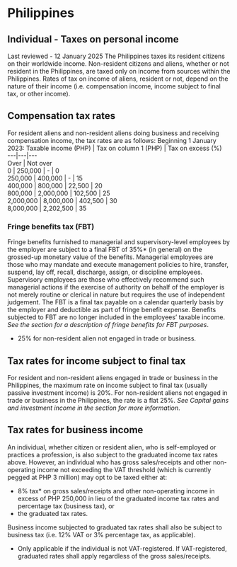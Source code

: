 # Philippines
## Individual - Taxes on personal income
Last reviewed - 12 January 2025
The Philippines taxes its resident citizens on their worldwide income. Non-resident citizens and aliens, whether or not resident in the Philippines, are taxed only on income from sources within the Philippines.
Rates of tax on income of aliens, resident or not, depend on the nature of their income (i.e. compensation income, income subject to final tax, or other income).
## Compensation tax rates
For resident aliens and non-resident aliens doing business and receiving compensation income, the tax rates are as follows:
Beginning 1 January 2023:
Taxable income (PHP) | Tax on column 1 (PHP) | Tax on excess (%)  
---|---|---  
Over | Not over  
0 | 250,000 | - | 0  
250,000 | 400,000 | - | 15  
400,000 | 800,000 | 22,500 | 20  
800,000 | 2,000,000 | 102,500 | 25  
2,000,000 | 8,000,000 | 402,500 | 30  
8,000,000 | 2,202,500 | 35  
### Fringe benefits tax (FBT)
Fringe benefits furnished to managerial and supervisory-level employees by the employer are subject to a final FBT of 35%* (in general) on the grossed-up monetary value of the benefits. Managerial employees are those who may mandate and execute management policies to hire, transfer, suspend, lay off, recall, discharge, assign, or discipline employees. Supervisory employees are those who effectively recommend such managerial actions if the exercise of authority on behalf of the employer is not merely routine or clerical in nature but requires the use of independent judgement. The FBT is a final tax payable on a calendar quarterly basis by the employer and deductible as part of fringe benefit expense. Benefits subjected to FBT are no longer included in the employees’ taxable income. _See the section for a description of fringe benefits for FBT purposes_.
* 25% for non-resident alien not engaged in trade or business.
## Tax rates for income subject to final tax
For resident and non-resident aliens engaged in trade or business in the Philippines, the maximum rate on income subject to final tax (usually passive investment income) is 20%. For non-resident aliens not engaged in trade or business in the Philippines, the rate is a flat 25%. _See Capital gains and investment income in the section for more information_.
## Tax rates for business income
An individual, whether citizen or resident alien, who is self-employed or practices a profession, is also subject to the graduated income tax rates above.
However, an individual who has gross sales/receipts and other non-operating income not exceeding the VAT threshold (which is currently pegged at PHP 3 million) may opt to be taxed either at:
  * 8% tax* on gross sales/receipts and other non-operating income in excess of PHP 250,000 in lieu of the graduated income tax rates and percentage tax (business tax), or
  * the graduated tax rates.


Business income subjected to graduated tax rates shall also be subject to business tax (i.e. 12% VAT or 3% percentage tax, as applicable).
* Only applicable if the individual is not VAT-registered. If VAT-registered, graduated rates shall apply regardless of the gross sales/receipts.
